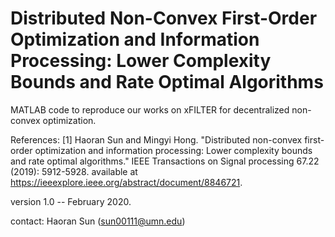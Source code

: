 # Distributed Non-Convex First-Order Optimization and Information Processing: Lower Complexity Bounds and Rate Optimal Algorithms

MATLAB code to reproduce our works on xFILTER for decentralized non-convex optimization.

References: [1] Haoran Sun and Mingyi Hong. "Distributed non-convex first-order optimization and information processing: Lower complexity bounds and rate optimal algorithms." IEEE Transactions on Signal processing 67.22 (2019): 5912-5928. available at https://ieeexplore.ieee.org/abstract/document/8846721.

version 1.0 -- February 2020.

contact: Haoran Sun (sun00111@umn.edu)
